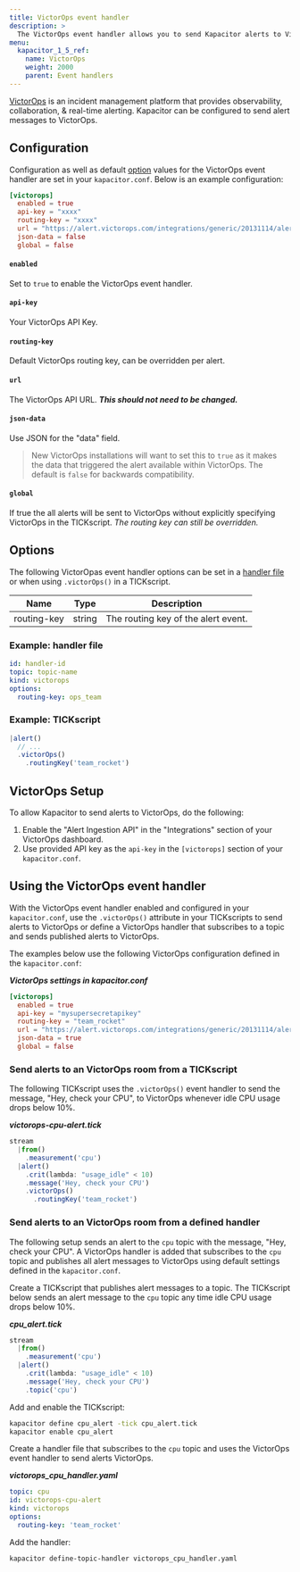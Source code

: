 ```yaml
---
title: VictorOps event handler
description: >
  The VictorOps event handler allows you to send Kapacitor alerts to VictorOps. This page includes configuration options and usage examples.
menu:
  kapacitor_1_5_ref:
    name: VictorOps
    weight: 2000
    parent: Event handlers
---
```


[VictorOps](https://victorops.com/) is an incident management platform that
provides observability, collaboration, & real-time alerting.
Kapacitor can be configured to send alert messages to VictorOps.

## Configuration
Configuration as well as default [option](#options) values for the VictorOps
event handler are set in your `kapacitor.conf`.
Below is an example configuration:

```toml
[victorops]
  enabled = true
  api-key = "xxxx"
  routing-key = "xxxx"
  url = "https://alert.victorops.com/integrations/generic/20131114/alert"
  json-data = false
  global = false
```

#### `enabled`
Set to `true` to enable the VictorOps event handler.

#### `api-key`
Your VictorOps API Key.

#### `routing-key`
Default VictorOps routing key, can be overridden per alert.

#### `url`
The VictorOps API URL. _**This should not need to be changed.**_

#### `json-data`
Use JSON for the "data" field.

> New VictorOps installations will want to set this to `true` as it makes
the data that triggered the alert available within VictorOps.
The default is `false` for backwards compatibility.

#### `global`
If true the all alerts will be sent to VictorOps without explicitly specifying
VictorOps in the TICKscript.
_The routing key can still be overridden._


## Options
The following VictorOpas event handler options can be set in a
[handler file](/kapacitor/v1.5/event_handlers/#handler-file) or when using
`.victorOps()` in a TICKscript.

| Name        | Type   | Description                         |
| ----        | ----   | -----------                         |
| routing-key | string | The routing key of the alert event. |

### Example: handler file
```yaml
id: handler-id
topic: topic-name
kind: victorops
options:
  routing-key: ops_team
```

### Example: TICKscript
```js
|alert()
  // ...
  .victorOps()
    .routingKey('team_rocket')
```

## VictorOps Setup
To allow Kapacitor to send alerts to VictorOps, do the following:

1. Enable the "Alert Ingestion API" in the "Integrations" section of your
   VictorOps dashboard.
2. Use provided API key as the `api-key` in the `[victorops]` section of your
   `kapacitor.conf`.

## Using the VictorOps event handler
With the VictorOps event handler enabled and configured in your `kapacitor.conf`,
use the `.victorOps()` attribute in your TICKscripts to send alerts to VictorOps
or define a VictorOps handler that subscribes to a topic and sends published
alerts to VictorOps.

The examples below use the following VictorOps configuration defined in the `kapacitor.conf`:

_**VictorOps settings in kapacitor.conf**_  
```toml
[victorops]
  enabled = true
  api-key = "mysupersecretapikey"
  routing-key = "team_rocket"
  url = "https://alert.victorops.com/integrations/generic/20131114/alert"
  json-data = true
  global = false
```

### Send alerts to an VictorOps room from a TICKscript

The following TICKscript uses the `.victorOps()` event handler to send the
message, "Hey, check your CPU", to VictorOps whenever idle CPU usage drops
below 10%.

_**victorops-cpu-alert.tick**_  
```js
stream
  |from()
    .measurement('cpu')
  |alert()
    .crit(lambda: "usage_idle" < 10)
    .message('Hey, check your CPU')
    .victorOps()
      .routingKey('team_rocket')
```

### Send alerts to an VictorOps room from a defined handler

The following setup sends an alert to the `cpu` topic with the message,
"Hey, check your CPU".
A VictorOps handler is added that subscribes to the `cpu` topic and publishes
all alert messages to VictorOps using default settings defined in the `kapacitor.conf`.

Create a TICKscript that publishes alert messages to a topic.
The TICKscript below sends an alert message to the `cpu` topic any time idle
CPU usage drops below 10%.

_**cpu\_alert.tick**_
```js
stream
  |from()
    .measurement('cpu')
  |alert()
    .crit(lambda: "usage_idle" < 10)
    .message('Hey, check your CPU')
    .topic('cpu')
```

Add and enable the TICKscript:

```bash
kapacitor define cpu_alert -tick cpu_alert.tick
kapacitor enable cpu_alert
```

Create a handler file that subscribes to the `cpu` topic and uses the VictorOps
event handler to send alerts VictorOps.

_**victorops\_cpu\_handler.yaml**_
```yaml
topic: cpu
id: victorops-cpu-alert
kind: victorops
options:
  routing-key: 'team_rocket'
```

Add the handler:

```bash
kapacitor define-topic-handler victorops_cpu_handler.yaml
```
